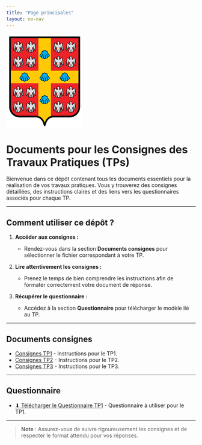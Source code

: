 ```yaml
---
title: "Page principales"
layout: no-nav
---
```


![Logo ou Illustration](logo_ulaval.png)

# Documents pour les Consignes des Travaux Pratiques (TPs)

Bienvenue dans ce dépôt contenant tous les documents essentiels pour la réalisation de vos travaux pratiques. Vous y trouverez des consignes détaillées, des instructions claires et des liens vers les questionnaires associés pour chaque TP.

---

## **Comment utiliser ce dépôt ?**

1. **Accéder aux consignes :** 
   - Rendez-vous dans la section **Documents consignes** pour sélectionner le fichier correspondant à votre TP.
   
2. **Lire attentivement les consignes :** 
   - Prenez le temps de bien comprendre les instructions afin de formater correctement votre document de réponse.

3. **Récupérer le questionnaire :**
   - Accédez à la section **Questionnaire** pour télécharger le modèle lié au TP.

---

## **Documents consignes**

- [Consignes TP1](consignes/consignes_TP1.html) - Instructions pour le TP1.
- [Consignes TP2](consignes/consignes_TP2.html) - Instructions pour le TP2.
- [Consignes TP3](consignes/consignes_TP3.html) - Instructions pour le TP3.

---

## **Questionnaire**

- [⬇ Télécharger le Questionnaire TP1](questionnaire/Template_questionnaire_TP.html) - Questionnaire à utiliser pour le TP1.

---

> **Note** : Assurez-vous de suivre rigoureusement les consignes et de respecter le format attendu pour vos réponses.
